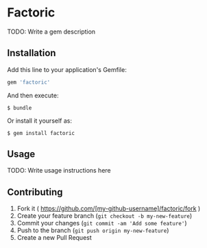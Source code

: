 # Factoric

TODO: Write a gem description

## Installation

Add this line to your application's Gemfile:

```ruby
gem 'factoric'
```

And then execute:

    $ bundle

Or install it yourself as:

    $ gem install factoric

## Usage

TODO: Write usage instructions here

## Contributing

1. Fork it ( https://github.com/[my-github-username]/factoric/fork )
2. Create your feature branch (`git checkout -b my-new-feature`)
3. Commit your changes (`git commit -am 'Add some feature'`)
4. Push to the branch (`git push origin my-new-feature`)
5. Create a new Pull Request
